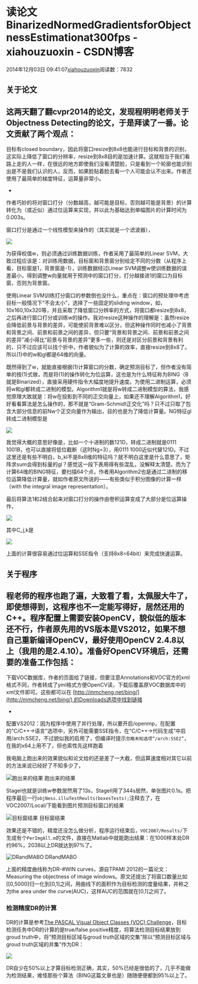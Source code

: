 # 读论文BinarizedNormedGradientsforObjectnessEstimationat300fps - xiahouzuoxin - CSDN博客





2014年12月03日 09:41:07[xiahouzuoxin](https://me.csdn.net/xiahouzuoxin)阅读数：7832








## 关于论文

这两天翻了翻cvpr2014的论文，发现程明明老师关于Objectness Detecting的论文，于是拜读了一番。论文贡献了两个观点：
- 
目标有closed boundary，因此将窗口resize到8x8也能进行目标和背景的识别，这实际上降低了窗口的分辨率，resize到8x8目的是加速计算。这就相当于我们看路上走的人一样，在很远的地方即使我们没看清楚脸，只是看到一个轮廓也能识别出是不是我们认识的人，反而，如果脸贴着脸去看一个人可能会认不出来。作者还使用了最简单的梯度特征，运算量非常小。

- 
作者巧妙的将对窗口打分（分数越高，越可能是目标，否则越可能是背景）的计算转化为（或近似）通过位运算来实现，并以此为基础达到单幅图片的计算时间为0.003s。


窗口打分是通过一个线性模型来操作的（其实就是一个滤波器），

![](http://www.forkosh.com/mathtex.cgi?%20s_l=%5Clangle%5Cmathbf%7Bw%7D,%5Cmathbf%7Bg_l%7D%5Crangle......(1))

为获得权值w，则必须通过训练数据训练，作者采用了最简单的Linear SVM，大致过程应该是：对训练用数据，目标窗和背景窗分别给定不同的分数（从程序上看，目标窗是1，背景窗是-1），训练数据经过Linear SVM调整w使训练数据的误差最小，得到调整w向量就用于预测中的窗口打分，打分越接进1的窗口为目标窗，否则为背景窗。

使用Linear SVM训练打分窗口的参数倒也没什么，重点在：窗口的预处理中考虑目标一般情况下“不会太小”，选择了一些固定的sliding window，如，10x160,10x320等，并且采取了降低窗口分辨率的方式，将窗口都resize到8x8，之后再进行窗口打分或训练w的操作。我对resize这种操作的理解是：虽然resize会降低前景与背景的差异，可能使前背景难以区分，但这种操作同时也减小了背景和背景之间、前景和前景之间的差异，但只要“背景和背景之间、前景和前景之间的差异”减小得比“前景与背景的差异”更多一些，则还是对区分前景和背景有利的，只不过应该可以找个折中，作者貌似为了计算的效率，直接resize到8x8了。所以(1)中的w和gl都是64维的向量。

既然得到了w，就能直接根据(1)计算窗口的分数，确定预测目标了，但作者没有简单的按(1)式做，而是将(1)的操作转化为位运算，这也是为什么特征称为BING（B就是Binarized），直接采用硬件指令大幅度地提升速度。为使用二进制运算，必须将w和gl都转成二进制的模型。Algorithm1就是将w转成二进制模型的算法，我感觉原理大致就是：将w在投影到不同的正交向量上，如果还不理解Algorithm1，好好看看算法是怎么操作的，那不就是“Gram-Schmidt正交化”吗？只不过只取了包含大部分信息的前Nw个正交向量作为输出，目的也是为了降低计算量。NG特征gl转成二进制模型是

![](http://www.forkosh.com/mathtex.cgi?%20g_l=%5Csum_%7Bk=1%7D%5E%7BN_g%7D2%5E%7B8-k%7D%5Cmathbf%7Bb_%7Bk,l%7D%7D....(2))

我觉得大概的意思好像是，比如一个十进制的数121D，转成二进制就是0111 1001B，也可以直接将低位截断（这时Ng=3），用0111 1000近似代替121D。不过这里还是有些不明白，b_kl不是8x8维的特征吗？就不明白这里是什么意思了，矩阵求sum会得到标量的gl？感觉这一段下表用得有些混乱，没解释太清楚。而为了计算64维的BING特征，要扫描64个点，作者用Algorithm2也是通过二进制的移位运算降低计算量，就如作者原文所说的——有些类似于积分图像的计算一样（with the integral image representation）。

最后将算法1和2结合起来对窗口打分的操作由卷积运算变成了大部分是位运算操作，

![](http://www.forkosh.com/mathtex.cgi?%20s_l=%5Csum_%7Bj=1%7D%5E%7BN_w%7D%5Cbeta_j%5Csum_%7Bk=1%7D%5E%7BN_g%7DC_%7Bj,k%7D....(3))

其中C_j,k是

![](http://www.forkosh.com/mathtex.cgi?%20C_%7Bj,k%7D=2%5E%7B8-k%7D(2%5Clangle%7Ba_j%7D%5E+,%20%5Cmathbf%7Bb_%7Bk,l%7D%7D%5Crangle-%7C%5Cmathbf%7Bb_%7Bk,l%7D%7D%7C).....(4))

上面的计算很容易通过位运算和SSE指令（支持8x8=64bit）来完成快速运算。

## 关于程序

程老师的程序也跑了遍，大致看了看，太佩服大牛了，即使想得到，这程序也不一定能写得好，居然还用的C++。程序配置上需要安装OpenCV，貌似低的版本还不行，作者原先用的VS版本是VS2012，如果不想自己重新编译OpenCV，最好使用OpenCV 2.4.8以上（我用的是2.4.10）。准备好OpenCV环境后，还需要的准备工作包括：
- 
下载VOC数据库，作者的页面给了链接，但要注意Annotations和VOC官方的xml格式不同，作者转成了yml格式方便OpenCV读，下载后覆盖原VOC数据库中的xml文件即可。这些都可以在 [http://mmcheng.net/bing/](http://mmcheng.net/bing/) 的Downloads选项中找到链接

- 
配置VS2012：因为程序中使用了并行处理，所以要开启/openmp，在配置的“C/C++->语言”选项中，另外可能需要SSE指令，在“C/C++->代码生成”中启用/arch:SSE2，不过貌似我的启用了，但编译时提示`忽略未知选项“/arch:SSE2”`，在我的x64上用不了，但也索性先这样跑着


我电脑上跑出来的效果貌似和论文给的还是差了一大截，但运算速度相对其它以前的方法来说已经好了不知多少了，

![跑出来的结果](http://xiahouzuoxin.github.io/notes/images/%E8%AF%BB%E8%AE%BA%E6%96%87BinarizedNormedGradientsforObjectnessEstimationat300fps/Objectness.png)
跑出来的结果


StageI也就是训练w参数居然用了13s，StageII用了344s居然，单张图片0.1s。把程序最后一行`objNess.illuTestReults(boxesTests);`注释去了，在VOC2007/Local/下能看到图片预测目标窗口的结果

![目标窗结果](http://xiahouzuoxin.github.io/notes/images/%E8%AF%BB%E8%AE%BA%E6%96%87BinarizedNormedGradientsforObjectnessEstimationat300fps/%E7%9B%AE%E6%A0%87%E7%AA%97%E7%BB%93%E6%9E%9C.png)
目标窗结果


效果还是不错的，精度还没怎么做分析，程序运行结束后，`VOC2007/Results/`下生成有个`PerImgAll.m`的文件，直接在Matlab中就能跑出结果：在1000样本处DR约96%，2038以上DR就达到97%了。

![DRandMABO](http://xiahouzuoxin.github.io/notes/images/%E8%AF%BB%E8%AE%BA%E6%96%87BinarizedNormedGradientsforObjectnessEstimationat300fps/DRandMABO.png)
DRandMABO


上面的精度曲线称为DR-#WIN curves，源自TPAMI 2012的一篇论文：Measuring the objectness of image windows。原文还提出了将窗口数量比如[[0,5000]归一化到[0,1]之间，用曲线下的面积作为目标检测的度量结果，并称之为the area under the curve(AUC)，这样AUC的范围就在[0,1]之间了。

### 检测精度DR的计算

DR的计算是参考[The PASCAL Visual Object Classes (VOC) Challenge](http://pascallin.ecs.soton.ac.uk/challenges/VOC/pubs/everingham10.pdf)，目标检测任务中DR的计算的是true/false positive精度，将算法检测目标结果放到groud truth中，将“预测目标区域与groud truth区域的交集”除以“预测目标区域与groud truth区域的并集”作为DR：

![](http://www.forkosh.com/mathtex.cgi?%20DR%20=%20%5Cfrac%7Barea(B_p%20%5Cbigcap%20B_%7Bbg%7D)%7D%7Barea(B_p%20%5Cbigcup%20B_%7Bbg%7D)%7D)

DR自少在50%以上才算目标检测正确，其实，50%已经是很低的了，几乎不能做为检测结果，难怪那些个算法（BING这篇文章也是）随随便便都到95%以上了。




